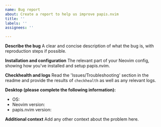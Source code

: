 ```yaml
---
name: Bug report
about: Create a report to help us improve papis.nvim
title: ''
labels: ''
assignees: ''

---
```


**Describe the bug**
A clear and concise description of what the bug is, with reproduction steps if possible.

**Installation and configuration**
The relevant part of your Neovim config, showing how you've installed and setup papis.nvim.

**Checkhealth and logs**
Read the 'Issues/Troubleshooting' section in the readme and provide the results of `checkhealth` as well as any relevant logs.

**Desktop (please complete the following information):**
 - OS:
 - Neovim version:
 - papis.nvim version:

**Additional context**
Add any other context about the problem here.
